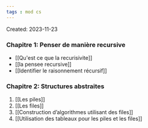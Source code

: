 ```yaml
---
tags : mod cs
---
```

Created: 2023-11-23

### Chapitre 1: **Penser de manière recursive**
- [[Qu'est ce que la recurisivite]]
- [[la pensee recursive]] 
- [[Identifier le raisonnement récursif]] 
### Chapitre 2: **Structures abstraites**
1. [[Les piles]] 
2. [[Les files]] 
3. [[Construction d’algorithmes utilisant des files]] 
4. [[Utilisation des tableaux pour les piles et les files]] 
